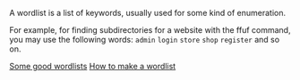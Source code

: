 A wordlist is a list of keywords, usually used for some kind of enumeration.

For example, for finding subdirectories for a website with the ffuf command, you may use the following words:
`admin`
`login`
`store`
`shop`
`register`
and so on.

[Some good wordlists](https://github.com/danielmiessler/SecLists)
[How to make a wordlist](https://www.youtube.com/watch?v=W4_QCSIujQ4&t=0s)
